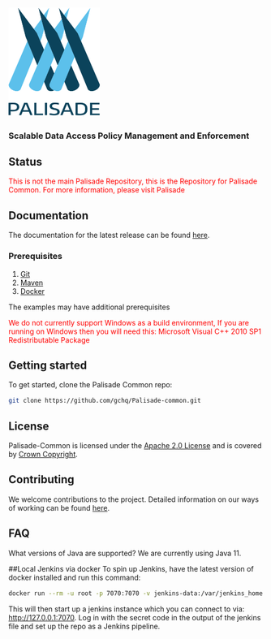 
<!---
Copyright 2018 Crown Copyright

Licensed under the Apache License, Version 2.0 (the "License");
you may not use this file except in compliance with the License.
You may obtain a copy of the License at

  http://www.apache.org/licenses/LICENSE-2.0

Unless required by applicable law or agreed to in writing, software
distributed under the License is distributed on an "AS IS" BASIS,
WITHOUT WARRANTIES OR CONDITIONS OF ANY KIND, either express or implied.
See the License for the specific language governing permissions and
limitations under the License.
--->


# <img src="logos/logo.svg" width="180">

### Scalable Data Access Policy Management and Enforcement

## Status
<span style="color:red">
This is not the main Palisade Repository, this is the Repository for Palisade Common. For more information, please visit Palisade
</span>

## Documentation

The documentation for the latest release can be found [here](https://gchq.github.io/Palisade).


### Prerequisites
1. [Git](https://git-scm.com/)
1. [Maven](https://maven.apache.org/)
1. [Docker](https://www.docker.com/)

The examples may have additional prerequisites

<span style="color:red">
We do not currently support Windows as a build environment, If you are running on Windows then you will need this: Microsoft Visual C++ 2010 SP1 Redistributable Package
</span>


## Getting started

To get started, clone the Palisade Common repo: 

```bash
git clone https://github.com/gchq/Palisade-common.git
```


## License

Palisade-Common is licensed under the [Apache 2.0 License](https://www.apache.org/licenses/LICENSE-2.0) and is covered by [Crown Copyright](https://www.nationalarchives.gov.uk/information-management/re-using-public-sector-information/copyright-and-re-use/crown-copyright/).


## Contributing
We welcome contributions to the project. Detailed information on our ways of working can be found [here](https://gchq.github.io/Palisade/doc/other/ways_of_working.html).


## FAQ

What versions of Java are supported? We are currently using Java 11.

##Local Jenkins via docker 
To spin up Jenkins, have the latest version of docker installed and run this command:
```bash
docker run --rm -u root -p 7070:7070 -v jenkins-data:/var/jenkins_home -v $(which docker):/usr/bin/docker -v /var/run/docker.sock:/var/run/docker.sock -v ~/Documents/Palisade-common:~/Documents/Palisade-common jenkins/jenkins:lts
```
This will then start up a jenkins instance which you can connect to via: http://127.0.0.1:7070. Log in with the secret code in the output of the jenkins file and set up the repo as a Jenkins pipeline. 
